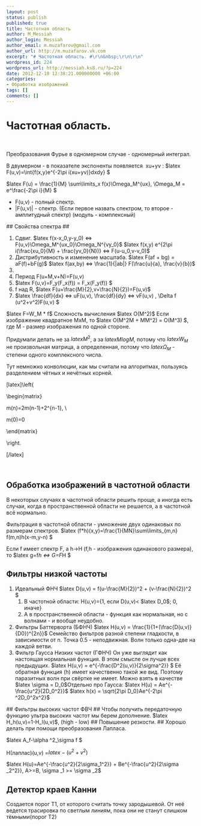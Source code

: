 ```yaml
---
layout: post
status: publish
published: true
title: Частотная область
author: M_Messiah
author_login: Messiah
author_email: m.muzafarov@gmail.com
author_url: http://m.muzafarov.vk.com
excerpt: "# Частотная область. #\r\n&nbsp;\r\n\r\n"
wordpress_id: 224
wordpress_url: http://messiah.ks8.ru/?p=224
date: 2012-12-10 12:38:21.000000000 +06:00
categories:
- Обработка изображений
tags: []
comments: []
---
```

# Частотная область. #
&nbsp;



Преобразования Фурье в одномерном случае - одномерный интеграл.

В двумерном - в показателе экспоненты появляется &nbsp;xu+yv : $latex F(u,v)=\int{f(x,y)e^{-2\pi i(xu+yv)}dxdy} $

$latex F(u) = \frac{1}{M} \sum\limits_x f(x)\Omega_M^{ux}, \Omega_M = e^\frac{-2\pi i}{M} $
<ul>
	<li>F(u,v) - полный спектр.</li>
	<li>|F(u,v)| - спектр. (Если первое назвать спектром, то второе - амплитудный спектр) (модуль - комплексный)</li>
</ul>
## Свойства спектра ##
<ol>
	<li>Сдвиг. $latex f(x-x_0,y-y_0) <=> F(u,v)\Omega_M^{ux_0}\Omega_N^{vy_0}$
$latex f(x,y) e^{2\pi i(\frac{xu_0}{M} + \frac{yv_0}{N})} <=> F(u-u_0,v-v_0)$</li>
	<li>Дистрибутивность и изменение масштаба.
$latex F(af + bg) = aF(f)+bF(g)$
$latex f(ax,by) <=> \frac{1}{|ab|} F(\frac{u}{a}, \frac{v}{b})$</li>
	<li></li>
	<li>Период F(u+M,v+N)=F(u,v)</li>
	<li>$latex F(u,v)=F_y(F_x(f)) = F_x(F_y(f)) $</li>
	<li>f над R, $latex F(u+\frac{M}{2},v+\frac{N}{2})=F(u,v)$</li>
	<li>$latex \frac{df}{dx} <=> uF(u,v), \frac{df}{dy} <=> vF(u,v) , \Delta f (u^2+v^2)F(u,v) $</li>
</ol>
$latex F=W_M * f$ Сложность вычисления $latex O(M^2)$
Если изображение квадратное MxM, то $latex O(M^2M + MM^2) = O(M^3) $, где M - размер изображения по одной стороне.

Придумали делать не за $latex M^2$, а за $latex MlogM$, потому что $latex W_M$ не произвольная матрица, а определенная, потому что $latex \Omega_M$ - степени одного комплексного числа.

Тут немножко конволюции, как мы считали на алгоритмах, пользуясь разделением чётных и нечётных корней.

[latex]\left\{

\begin{matrix}

m(n)=2m(n-1)+2^{n-1}, \\

m(0)=0

\end{matrix}

\right.

[/latex]

&nbsp;
## Обработка изображений в частотной области ##
В некоторых случаях в частотной области решить проще, а иногда есть случаи, когда в пространственной области не решается, а в частотной всё нормально.

Фильтрация в частотной области - умножение двух одинаковых по размерам спектров. $latex (f*h)(x,y)=\frac{1}{MN}\sum\limits_{m,n} f(m,n)h(x-m,y-n) $

Если f имеет спектр F, а h->H (f,h - изображения одинакового размера), то $latex g=f*h <=> G=F*H $
## Фильтры низкой частоты ##
<ol>
	<li>Идеальный ФНЧ
$latex D(u,v) = f(u-\frac{M}{2})^2 + (v-\frac{N}{2})^2 $
<ol>
	<li>В частотной области: H(u,v)={1, если D(u,v)< $latex D_0$; 0, иначе}</li>
	<li>А в пространственной области - функция как нормальная, но с волнами - и вообще неудобно.</li>
</ol>
</li>
	<li>Фильтры Баттерворта (БФНЧ)
$latex H(u,v) = \frac{1}{1+(\frac{D(u,v)}{D0})^{2n}}$
Семейство фильтров разной степени гладкости, в зависимости от n. Точка 0.5 - неподвижная.
Волн только одна-две на каждой ветви.</li>
	<li>Фильтр Гаусса Низких частот (ГФНЧ)
Он уже выглядит как настоящая нормальная функция. В этом смысле он лучше всех предыдущих.
$latex H(u,v) = e^{-\frac{D^2(u,v)}{2\sigma^2}} $
Её обратная функция (h) имеет качественно такой же вид. Поэтому паразитных волн при свёртке не имеет. Можно взять в качестве $latex \sigma = D_0$Отдельно про Гаусса:
$latex H(u) = Ae^{-\frac{u^2}{2D_0^2}}$
$latex h(x) = \sqrt{2\pi D_0}Ae^{-2\pi ^2D_0^2x^2}$</li>
</ol>
## Фильтры высоких частот ФВЧ ##
Чтобы получить передаточную функцию ультра высоких частот мы берем дополнение.
$latex H_h(u,v)=1-H_l(u,v)$, (high - low)
## Повышение резкости. ##
Хорошо делать при помощи&nbsp;преобразования Лапласа.

$latex A_f-\alpha ^2_\sigma f $

H(лаплас)(u,v) =$latex -(u^2+v^2)$

$latex H(u)=Ae^{-\frac{u^2}{2\sigma_1^2}} + Be^{-\frac{u^2}{2\sigma _2^2}}, A>=B, \sigma _1 >= \sigma _2$
## Детектор краев Канни ##
Создается порог Т1, от которого считать точку зародышевой.
От неё ведется трасировка по светлым линиям, пока они не станут слишком тёмными(порог Т2)
